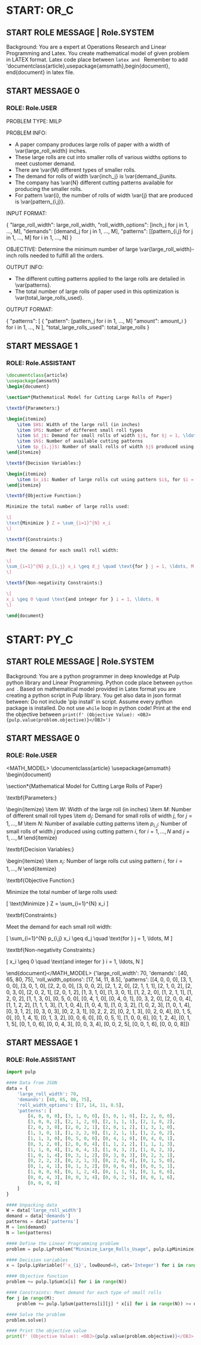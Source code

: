 # START: OR_C 
## START ROLE MESSAGE | Role.SYSTEM 
Background: You are a expert at Operations Research and Linear Programming and Latex. You create mathematical model of given problem in LATEX format. Latex code place between ```latex and ``` Remember to add 'documentclass{article},usepackage{amsmath},begin{document}, end{document} in latex file. 
## START MESSAGE 0 
### ROLE: Role.USER
<DESCRIPTION>
PROBLEM TYPE: MILP

PROBLEM INFO:

- A paper company produces large rolls of paper with a width of \var{large_roll_width} inches.
- These large rolls are cut into smaller rolls of various widths options to meet customer demand.
- There are \var{M} different types of smaller rolls.
- The demand for rolls of width \var{inch_j} ​is \var{demand_j}​ units.
- The company has \var{N} different cutting patterns available for producing the smaller rolls.
- For pattern \var{i}, the number of rolls of width \var{j} that are produced is \var{pattern_{i,j}}.

INPUT FORMAT: 

{
    "large_roll_width": large_roll_width,
    "roll_width_options": [inch_j for j in 1, ..., M],
    "demands": [demand_j for j in 1, ..., M],
    "patterns": [[pattern_{i,j} for j in 1, ..., M] for i in 1, ..., N]
}

OBJECTIVE: Determine the minimum number of large \var{large_roll_width}-inch rolls needed to fulfill all the orders.

OUTPUT INFO:

- The different cutting patterns applied to the large rolls are detailed in \var{patterns}.
- The total number of large rolls of paper used in this optimization is \var{total_large_rolls_used}.

OUTPUT FORMAT:

{
    "patterns": [
        {
         "pattern": [pattern_j for i in 1, ..., M]
         "amount": amount_i
        }
        for i in 1, ..., N
    ],
    "total_large_rolls_used": total_large_rolls
}
</DESCRIPTION>


## START MESSAGE 1 
### ROLE: Role.ASSISTANT
```latex
\documentclass{article}
\usepackage{amsmath}
\begin{document}

\section*{Mathematical Model for Cutting Large Rolls of Paper}

\textbf{Parameters:} 

\begin{itemize}
    \item $W$: Width of the large roll (in inches)
    \item $M$: Number of different small roll types
    \item $d_j$: Demand for small rolls of width $j$, for $j = 1, \ldots, M$
    \item $N$: Number of available cutting patterns
    \item $p_{i,j}$: Number of small rolls of width $j$ produced using cutting pattern $i$, for $i = 1, \ldots, N$ and $j = 1, \ldots, M$
\end{itemize}

\textbf{Decision Variables:} 

\begin{itemize}
    \item $x_i$: Number of large rolls cut using pattern $i$, for $i = 1, \ldots, N$
\end{itemize}

\textbf{Objective Function:} 

Minimize the total number of large rolls used:

\[
\text{Minimize } Z = \sum_{i=1}^{N} x_i
\]

\textbf{Constraints:} 

Meet the demand for each small roll width:

\[
\sum_{i=1}^{N} p_{i,j} x_i \geq d_j \quad \text{for } j = 1, \ldots, M
\]

\textbf{Non-negativity Constraints:} 

\[
x_i \geq 0 \quad \text{and integer for } i = 1, \ldots, N
\]

\end{document}
```

# START: PY_C 
## START ROLE MESSAGE | Role.SYSTEM 
Background: You are a python programmer in deep knowledge at Pulp python library and Linear Programming. Python code place between ```python and ```. Based on mathematical model provided in Latex format you are creating a python script in Pulp library. You get also data in json format between: <DATA></DATA> Do not include 'pip install' in script. Assume every python package is installed. Do not use `while` loop in python code! Print at the end the objective between <OBJ></OBJ> `print(f' (Objective Value): <OBJ>{pulp.value(problem.objective)}</OBJ>')` 
## START MESSAGE 0 
### ROLE: Role.USER
<MATH_MODEL>
\documentclass{article}
\usepackage{amsmath}
\begin{document}

\section*{Mathematical Model for Cutting Large Rolls of Paper}

\textbf{Parameters:} 

\begin{itemize}
    \item $W$: Width of the large roll (in inches)
    \item $M$: Number of different small roll types
    \item $d_j$: Demand for small rolls of width $j$, for $j = 1, \ldots, M$
    \item $N$: Number of available cutting patterns
    \item $p_{i,j}$: Number of small rolls of width $j$ produced using cutting pattern $i$, for $i = 1, \ldots, N$ and $j = 1, \ldots, M$
\end{itemize}

\textbf{Decision Variables:} 

\begin{itemize}
    \item $x_i$: Number of large rolls cut using pattern $i$, for $i = 1, \ldots, N$
\end{itemize}

\textbf{Objective Function:} 

Minimize the total number of large rolls used:

\[
\text{Minimize } Z = \sum_{i=1}^{N} x_i
\]

\textbf{Constraints:} 

Meet the demand for each small roll width:

\[
\sum_{i=1}^{N} p_{i,j} x_i \geq d_j \quad \text{for } j = 1, \ldots, M
\]

\textbf{Non-negativity Constraints:} 

\[
x_i \geq 0 \quad \text{and integer for } i = 1, \ldots, N
\]

\end{document}</MATH_MODEL>
<DATA>
{'large_roll_width': 70, 'demands': [40, 65, 80, 75], 'roll_width_options': [17, 14, 11, 8.5], 'patterns': [[4, 0, 0, 0], [3, 1, 0, 0], [3, 0, 1, 0], [2, 2, 0, 0], [3, 0, 0, 2], [2, 1, 2, 0], [2, 1, 1, 1], [2, 1, 0, 2], [2, 0, 3, 0], [2, 0, 2, 1], [2, 0, 1, 2], [1, 3, 1, 0], [1, 3, 0, 1], [1, 2, 2, 0], [1, 2, 1, 1], [1, 2, 0, 2], [1, 1, 3, 0], [0, 5, 0, 0], [0, 4, 1, 0], [0, 4, 0, 1], [0, 3, 2, 0], [2, 0, 0, 4], [1, 1, 2, 2], [1, 1, 1, 3], [1, 1, 0, 4], [1, 0, 4, 1], [1, 0, 3, 2], [1, 0, 2, 3], [1, 0, 1, 4], [0, 3, 1, 2], [0, 3, 0, 3], [0, 2, 3, 1], [0, 2, 2, 2], [0, 2, 1, 3], [0, 2, 0, 4], [0, 1, 5, 0], [0, 1, 4, 1], [0, 1, 3, 2], [0, 0, 6, 0], [0, 0, 5, 1], [1, 0, 0, 6], [0, 1, 2, 4], [0, 1, 1, 5], [0, 1, 0, 6], [0, 0, 4, 3], [0, 0, 3, 4], [0, 0, 2, 5], [0, 0, 1, 6], [0, 0, 0, 8]]}</DATA>


## START MESSAGE 1 
### ROLE: Role.ASSISTANT
```python
import pulp

#### Data from JSON
data = {
    'large_roll_width': 70,
    'demands': [40, 65, 80, 75],
    'roll_width_options': [17, 14, 11, 8.5],
    'patterns': [
        [4, 0, 0, 0], [3, 1, 0, 0], [3, 0, 1, 0], [2, 2, 0, 0], 
        [3, 0, 0, 2], [2, 1, 2, 0], [2, 1, 1, 1], [2, 1, 0, 2], 
        [2, 0, 3, 0], [2, 0, 2, 1], [2, 0, 1, 2], [1, 3, 1, 0], 
        [1, 3, 0, 1], [1, 2, 2, 0], [1, 2, 1, 1], [1, 2, 0, 2], 
        [1, 1, 3, 0], [0, 5, 0, 0], [0, 4, 1, 0], [0, 4, 0, 1], 
        [0, 3, 2, 0], [2, 0, 0, 4], [1, 1, 2, 2], [1, 1, 1, 3], 
        [1, 1, 0, 4], [1, 0, 4, 1], [1, 0, 3, 2], [1, 0, 2, 3], 
        [1, 0, 1, 4], [0, 3, 1, 2], [0, 3, 0, 3], [0, 2, 3, 1], 
        [0, 2, 2, 2], [0, 2, 1, 3], [0, 2, 0, 4], [0, 1, 5, 0], 
        [0, 1, 4, 1], [0, 1, 3, 2], [0, 0, 6, 0], [0, 0, 5, 1], 
        [1, 0, 0, 6], [0, 1, 2, 4], [0, 1, 1, 5], [0, 1, 0, 6], 
        [0, 0, 4, 3], [0, 0, 3, 4], [0, 0, 2, 5], [0, 0, 1, 6], 
        [0, 0, 0, 8]
    ]
}

#### Unpacking data
W = data['large_roll_width']
demand = data['demands']
patterns = data['patterns']
M = len(demand)
N = len(patterns)

#### Define the Linear Programming problem
problem = pulp.LpProblem("Minimize_Large_Rolls_Usage", pulp.LpMinimize)

#### Decision variables
x = [pulp.LpVariable(f'x_{i}', lowBound=0, cat='Integer') for i in range(N)]

#### Objective function
problem += pulp.lpSum(x[i] for i in range(N))

#### Constraints: Meet demand for each type of small rolls
for j in range(M):
    problem += pulp.lpSum(patterns[i][j] * x[i] for i in range(N)) >= demand[j]

#### Solve the problem
problem.solve()

#### Print the objective value
print(f' (Objective Value): <OBJ>{pulp.value(problem.objective)}</OBJ>')
```

